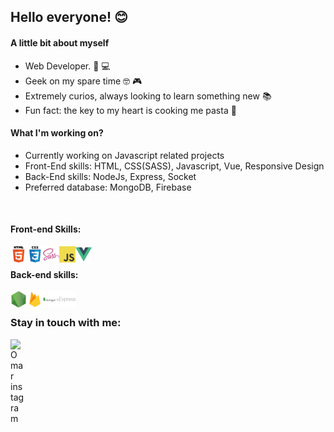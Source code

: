 ## Hello everyone! 😊

#### A little bit about myself
- Web Developer. 👨 💻
- Geek on my spare time 🤓 🎮
- Extremely curios, always looking to learn something new 📚
- Fun fact: the key to my heart is cooking me pasta 🍝


#### What I'm working on?
- Currently working on Javascript related projects
- Front-End skills: HTML, CSS(SASS), Javascript, Vue, Responsive Design
- Back-End skills: NodeJs, Express, Socket
- Preferred database: MongoDB, Firebase

<br/>

#### Front-end Skills:
<img align="left" alt="HTML5" width="26px"             src="https://raw.githubusercontent.com/github/explore/80688e429a7d4ef2fca1e82350fe8e3517d3494d/topics/html/html.png" />
<img align="left" alt="CSS3" width="26px" src="https://raw.githubusercontent.com/github/explore/80688e429a7d4ef2fca1e82350fe8e3517d3494d/topics/css/css.png" />
<img align="left" alt="Sass" width="26px" src="https://raw.githubusercontent.com/github/explore/80688e429a7d4ef2fca1e82350fe8e3517d3494d/topics/sass/sass.png" />
<img align="left" alt="JavaScript" width="26px" src="https://raw.githubusercontent.com/github/explore/80688e429a7d4ef2fca1e82350fe8e3517d3494d/topics/javascript/javascript.png" />
<img align="left" alt="React" width="26px" src="https://raw.githubusercontent.com/github/explore/80688e429a7d4ef2fca1e82350fe8e3517d3494d/topics/vue/vue.png" />
 
<br/>

#### Back-end skills:
<img align="left" alt="Node.js" width="26px" src="https://raw.githubusercontent.com/github/explore/80688e429a7d4ef2fca1e82350fe8e3517d3494d/topics/nodejs/nodejs.png" />
<img align="left" alt="Firebase" width="26px" src="https://raw.githubusercontent.com/github/explore/80688e429a7d4ef2fca1e82350fe8e3517d3494d/topics/firebase/firebase.png" />
<img align="left" alt="MongoDB" width="26px" src="https://raw.githubusercontent.com/github/explore/80688e429a7d4ef2fca1e82350fe8e3517d3494d/topics/mongodb/mongodb.png" />
<img align="left" alt="MongoDB" width="26px" src="https://raw.githubusercontent.com/github/explore/80688e429a7d4ef2fca1e82350fe8e3517d3494d/topics/express/express.png" />

<br/>

### Stay in touch with me:
[<img align="left" alt="Omar instagram" width="22px" target="_blank" src="https://cdn.jsdelivr.net/npm/simple-icons@v3/icons/instagram.svg" />][instagram]

<br/>


[instagram]: https://www.instagram.com/__omarbaldi/


